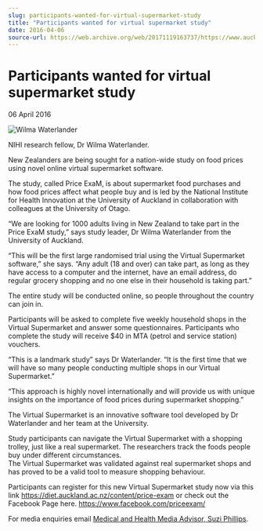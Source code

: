 ```yaml
---
slug: participants-wanted-for-virtual-supermarket-study
title: "Participants wanted for virtual supermarket study"
date: 2016-04-06
source-url: https://web.archive.org/web/20171119163737/https://www.auckland.ac.nz/en/about/news-events-and-notices/news/news-2016/04/participants-wanted-for-virtual-supermarket-study.html
---
```

Participants wanted for virtual supermarket study
=================================================

06 April 2016

![Wilma Waterlander](https://www.auckland.ac.nz/en/about/news-events-and-notices/news/news-2016/04/participants-wanted-for-virtual-supermarket-study/_jcr_content/par/textimage/image.img.jpg/1459896309088.jpg "Wilma Waterlander")

NIHI research fellow, Dr Wilma Waterlander.

New Zealanders are being sought for a nation-wide study on food prices using novel online virtual supermarket software.

The study, called Price ExaM, is about supermarket food purchases and how food prices affect what people buy and is led by the National Institute for Health Innovation at the University of Auckland in collaboration with colleagues at the University of Otago.

“We are looking for 1000 adults living in New Zealand to take part in the Price ExaM study,” says study leader, Dr Wilma Waterlander from the University of Auckland.

“This will be the first large randomised trial using the Virtual Supermarket software,” she says. “Any adult (18 and over) can take part, as long as they have access to a computer and the internet, have an email address, do regular grocery shopping and no one else in their household is taking part.”

The entire study will be conducted online, so people throughout the country can join in.

Participants will be asked to complete five weekly household shops in the Virtual Supermarket and answer some questionnaires. Participants who complete the study will receive $40 in MTA (petrol and service station) vouchers.

“This is a landmark study” says Dr Waterlander. “It is the first time that we will have so many people conducting multiple shops in our Virtual Supermarket.”

“This approach is highly novel internationally and will provide us with unique insights on the importance of food prices during supermarket shopping.”

The Virtual Supermarket is an innovative software tool developed by Dr Waterlander and her team at the University.

Study participants can navigate the Virtual Supermarket with a shopping trolley, just like a real supermarket. The researchers track the foods people buy under different circumstances.  
The Virtual Supermarket was validated against real supermarket shops and has proved to be a valid tool to measure shopping behaviour.

Participants can register for this new Virtual Supermarket study now via this link https://diet.auckland.ac.nz/content/price-exam or check out the Facebook Page here. https://www.facebook.com/priceexam/

For media enquiries email [Medical and Health Media Advisor, Suzi Phillips](mailto:s.phillips@auckland.ac.nz).